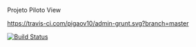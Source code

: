Projeto Piloto View 

https://travis-ci.com/pigaov10/admin-grunt.svg?branch=master


[![Build Status](https://travis-ci.com/pigaov10/admin-grunt.svg?branch=master)](https://travis-ci.com/pigaov10/admin-grunt)
